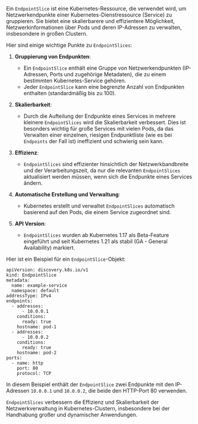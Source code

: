 Ein `EndpointSlice` ist eine Kubernetes-Ressource, die verwendet wird, um Netzwerkendpunkte einer Kubernetes-Dienstressource (Service) zu gruppieren. Sie bietet eine skalierbarere und effizientere Möglichkeit, Netzwerkinformationen über Pods und deren IP-Adressen zu verwalten, insbesondere in großen Clustern.

Hier sind einige wichtige Punkte zu `EndpointSlices`:

1. **Gruppierung von Endpunkten**:
   - Ein `EndpointSlice` enthält eine Gruppe von Netzwerkendpunkten (IP-Adressen, Ports und zugehörige Metadaten), die zu einem bestimmten Kubernetes-Service gehören.
   - Jeder `EndpointSlice` kann eine begrenzte Anzahl von Endpunkten enthalten (standardmäßig bis zu 100).

2. **Skalierbarkeit**:
   - Durch die Aufteilung der Endpunkte eines Services in mehrere kleinere `EndpointSlices` wird die Skalierbarkeit verbessert. Dies ist besonders wichtig für große Services mit vielen Pods, da das Verwalten einer einzelnen, riesigen Endpunktliste (wie es bei `Endpoints` der Fall ist) ineffizient und schwierig sein kann.

3. **Effizienz**:
   - `EndpointSlices` sind effizienter hinsichtlich der Netzwerkbandbreite und der Verarbeitungszeit, da nur die relevanten `EndpointSlices` aktualisiert werden müssen, wenn sich die Endpunkte eines Services ändern.

4. **Automatische Erstellung und Verwaltung**:
   - Kubernetes erstellt und verwaltet `EndpointSlices` automatisch basierend auf den Pods, die einem Service zugeordnet sind.

5. **API Version**:
   - `EndpointSlices` wurden ab Kubernetes 1.17 als Beta-Feature eingeführt und seit Kubernetes 1.21 als stabil (GA - General Availability) markiert.

Hier ist ein Beispiel für ein `EndpointSlice`-Objekt:

```
apiVersion: discovery.k8s.io/v1
kind: EndpointSlice
metadata:
  name: example-service
  namespace: default
addressType: IPv4
endpoints:
  - addresses:
      - 10.0.0.1
    conditions:
      ready: true
    hostname: pod-1
  - addresses:
      - 10.0.0.2
    conditions:
      ready: true
    hostname: pod-2
ports:
  - name: http
    port: 80
    protocol: TCP
```

In diesem Beispiel enthält der `EndpointSlice` zwei Endpunkte mit den IP-Adressen `10.0.0.1` und `10.0.0.2`, die beide den HTTP-Port 80 verwenden. 

`EndpointSlices` verbessern die Effizienz und Skalierbarkeit der Netzwerkverwaltung in Kubernetes-Clustern, insbesondere bei der Handhabung großer und dynamischer Anwendungen.